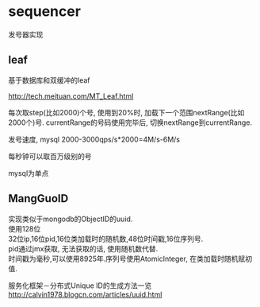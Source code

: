 # sequencer
发号器实现
## leaf
基于数据库和双缓冲的leaf

http://tech.meituan.com/MT_Leaf.html

每次取step(比如2000)个号, 使用到20%时, 加载下一个范围nextRange(比如2000个)号.
currentRange的号码使用完毕后, 切换nextRange到currentRange.

发号速度, mysql 2000-3000qps/s*2000=4M/s-6M/s

每秒钟可以取百万级别的号

mysql为单点

## MangGuoID
实现类似于mongodb的ObjectID的uuid.  
使用128位  
32位ip,16位pid,16位类加载时的随机数,48位时间戳,16位序列号.  
pid通过jmx获取, 无法获取的话, 使用随机数代替.  
时间戳为毫秒,可以使用8925年.序列号使用AtomicInteger, 在类加载时随机赋初值.

服务化框架－分布式Unique ID的生成方法一览  
http://calvin1978.blogcn.com/articles/uuid.html